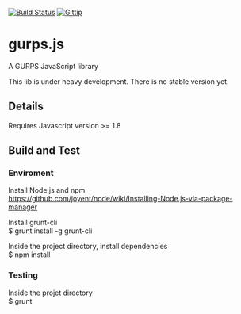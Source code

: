 [![Build Status](https://travis-ci.org/josmardias/gurpsjs.svg?branch=master)](https://travis-ci.org/josmardias/gurpsjs)
[![Gittip](http://img.shields.io/gittip/josmardias.png)](https://www.gittip.com/josmardias/)

gurps.js
=====

A GURPS JavaScript library

This lib is under heavy development.
There is no stable version yet.

## Details

Requires Javascript version >= 1.8

## Build and Test

### Enviroment

Install Node.js and npm  
https://github.com/joyent/node/wiki/Installing-Node.js-via-package-manager

Install grunt-cli  
$ grunt install -g grunt-cli

Inside the project directory, install dependencies  
$ npm install

### Testing

Inside the projet directory  
$ grunt

